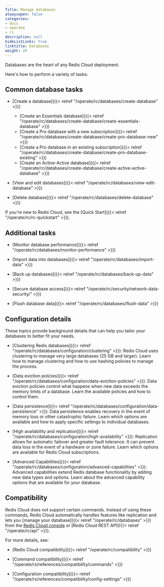 ```yaml
---
Title: Manage databases
alwaysopen: false
categories:
- docs
- operate
- rc
description: null
hideListLinks: true
linktitle: Databases
weight: 20
---
```


Databases are the heart of any Redis Cloud deployment.

Here's how to perform a variety of tasks:

## Common database tasks

- [Create a database]({{< relref "/operate/rc/databases/create-database" >}})

    - [Create an Essentials database]({{< relref "/operate/rc/databases/create-database/create-essentials-database" >}})
    - [Create a Pro database with a new subscription]({{< relref "/operate/rc/databases/create-database/create-pro-database-new" >}})
    - [Create a Pro database in an existing subscription]({{< relref "/operate/rc/databases/create-database/create-pro-database-existing" >}})
    - [Create an Active-Active database]({{< relref "/operate/rc/databases/create-database/create-active-active-database" >}})

- [View and edit databases]({{< relref "/operate/rc/databases/view-edit-database" >}})

- [Delete database]({{< relref "/operate/rc/databases/delete-database" >}})

If you're new to Redis Cloud, see the [Quick Start]({{< relref "/operate/rc/rc-quickstart" >}}).

## Additional tasks

- [Monitor database performance]({{< relref "/operate/rc/databases/monitor-performance" >}})

- [Import data into databases]({{< relref "/operate/rc/databases/import-data" >}})

- [Back up databases]({{< relref "/operate/rc/databases/back-up-data" >}})

- [Secure database access]({{< relref "/operate/rc/security/network-data-security/" >}})

- [Flush database data]({{< relref "/operate/rc/databases/flush-data" >}})

## Configuration details

These topics provide background details that can help you tailor your databases to better fit your needs.

- [Clustering Redis databases]({{< relref "/operate/rc/databases/configuration/clustering" >}}): Redis Cloud uses clustering to manage very large databases (25 GB and larger). Learn how to manage clustering and how to use hashing policies to manage the process.

- [Data eviction policies]({{< relref "/operate/rc/databases/configuration/data-eviction-policies" >}}): Data eviction policies control what happens when new data exceeds the memory limits of a database. Learn the available policies and how to control them.

- [Data persistence]({{< relref "/operate/rc/databases/configuration/data-persistence" >}}): Data persistence enables recovery in the event of memory loss or other catastrophic failure. Learn which options are available and how to apply specific settings to individual databases.

- [High availability and replication]({{< relref "/operate/rc/databases/configuration/high-availability" >}}): Replication allows for automatic failover and greater fault tolerance. It can prevent data loss in the event of a hardware or zone failure.  Learn which options are available for Redis Cloud subscriptions.

- [Advanced Capabilities]({{< relref "/operate/rc/databases/configuration/advanced-capabilities" >}}): Advanced capabilities extend Redis database functionality by adding new data types and options. Learn about the advanced capability options that are available for your database.

## Compatibility

Redis Cloud does not support certain commands. Instead of using these commands, Redis Cloud automatically handles features like replication and lets you [manage your database]({{< relref "/operate/rc/databases" >}}) from the [Redis Cloud console](https://cloud.redis.io/) or [Redis Cloud REST API]({{< relref "/operate/rc/api" >}}).

For more details, see:

- [Redis Cloud compatibility]({{< relref "/operate/rc/compatibility" >}})

- [Command compatibility]({{< relref "/operate/rs/references/compatibility/commands" >}})

- [Configuration compatibility]({{< relref "/operate/rs/references/compatibility/config-settings" >}})
